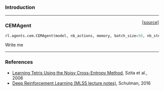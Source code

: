 ### Introduction

---

<span style="float:right;">[[source]](https://github.com/keras-rl/keras-rl/blob/master/rl/agents/cem.py#L12)</span>
### CEMAgent

```python
rl.agents.cem.CEMAgent(model, nb_actions, memory, batch_size=50, nb_steps_warmup=1000, train_interval=50, elite_frac=0.05, memory_interval=1, theta_init=None, noise_decay_const=0.0, noise_ampl=0.0)
```

Write me


---

### References
- [Learning Tetris Using the Noisy Cross-Entropy Method](http://www.mitpressjournals.org/doi/abs/10.1162/neco.2006.18.12.2936?journalCode=neco), Szita et al., 2006
- [Deep Reinforcement Learning (MLSS lecture notes)](http://learning.mpi-sws.org/mlss2016/slides/2016-MLSS-RL.pdf), Schulman, 2016
